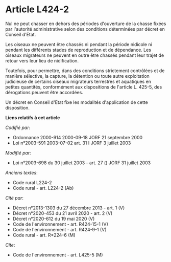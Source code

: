 # Article L424-2

Nul ne peut chasser en dehors des périodes d'ouverture de la chasse fixées par l'autorité administrative selon des conditions
déterminées par décret en Conseil d'Etat.

Les oiseaux ne peuvent être chassés ni pendant la période nidicole ni pendant les différents stades de reproduction et de
dépendance. Les oiseaux migrateurs ne peuvent en outre être chassés pendant leur trajet de retour vers leur lieu de
nidification.

Toutefois, pour permettre, dans des conditions strictement contrôlées et de manière sélective, la capture, la détention ou
toute autre exploitation judicieuse de certains oiseaux migrateurs terrestres et aquatiques en petites quantités,
conformément aux dispositions de l'article L. 425-5, des dérogations peuvent être accordées.

Un décret en Conseil d'Etat fixe les modalités d'application de cette disposition.

**Liens relatifs à cet article**

_Codifié par_:

  - Ordonnance 2000-914 2000-09-18 JORF 21 septembre 2000
  - Loi n°2003-591 2003-07-02 art. 31 I JORF 3 juillet 2003

_Modifié par_:

  - Loi n°2003-698 du 30 juillet 2003 - art. 27 () JORF 31 juillet 2003

_Anciens textes_:

  - Code rural L224-2
  - Code rural - art. L224-2 (Ab)

_Cité par_:

  - Décret n°2013-1303 du 27 décembre 2013 - art. 1 (V)
  - Décret n°2020-453 du 21 avril 2020 - art. 2 (V)
  - Décret n°2020-612 du 19 mai 2020 (V)
  - Code de l'environnement - art. R424-15-1 (V)
  - Code de l'environnement - art. R424-9-1 (V)
  - Code rural - art. R*224-6 (M)

_Cite_:

  - Code de l'environnement - art. L425-5 (M)
